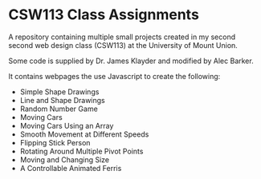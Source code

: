 # CSW113 Class Assignments

A repository containing multiple small projects created in my second second web design class (CSW113) at the University of Mount Union.

Some code is supplied by Dr. James Klayder and modified by Alec Barker.

It contains webpages the use Javascript to create the following:
- Simple Shape Drawings
- Line and Shape Drawings
- Random Number Game
- Moving Cars
- Moving Cars Using an Array
- Smooth Movement at Different Speeds
- Flipping Stick Person
- Rotating Around Multiple Pivot Points
- Moving and Changing Size
- A Controllable Animated Ferris
